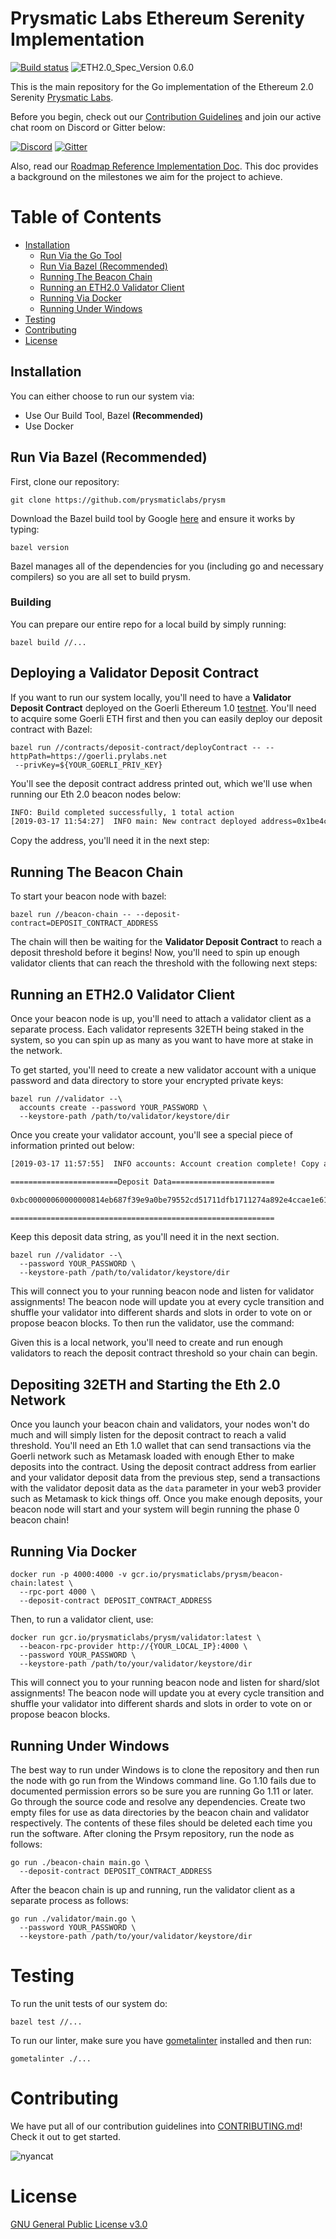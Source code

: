 # Prysmatic Labs Ethereum Serenity Implementation

[![Build status](https://badge.buildkite.com/b555891daf3614bae4284dcf365b2340cefc0089839526f096.svg)](https://buildkite.com/prysmatic-labs/prysm)
![ETH2.0_Spec_Version 0.6.0](https://img.shields.io/badge/ETH2.0%20Spec%20Version-v0.6.0-blue.svg)

This is the main repository for the Go implementation of the Ethereum 2.0 Serenity [Prysmatic Labs](https://prysmaticlabs.com).

Before you begin, check out our [Contribution Guidelines](#contributing) and join our active chat room on Discord or Gitter below:

[![Discord](https://user-images.githubusercontent.com/7288322/34471967-1df7808a-efbb-11e7-9088-ed0b04151291.png)](https://discord.gg/KSA7rPr)
[![Gitter](https://badges.gitter.im/Join%20Chat.svg)](https://gitter.im/prysmaticlabs/geth-sharding?utm_source=badge&utm_medium=badge&utm_campaign=pr-badge)

Also, read our [Roadmap Reference Implementation Doc](https://github.com/prysmaticlabs/prysm/blob/master/docs/ROADMAP.md). This doc provides a background on the milestones we aim for the project to achieve.


# Table of Contents

 - [Installation](#installation)
    - [Run Via the Go Tool](#run-via-the-go-tool)
    - [Run Via Bazel (Recommended)](#run-via-bazel-recommended)
    - [Running The Beacon Chain](#running-the-beacon-chain)
    - [Running an ETH2.0 Validator Client](#running-an-eth20-validator-client)
    - [Running Via Docker](#running-via-docker)
    - [Running Under Windows](#running-under-windows)
-   [Testing](#testing)
-   [Contributing](#contributing)
-   [License](#license)

## Installation

You can either choose to run our system via:

- Use Our Build Tool, Bazel **(Recommended)**
- Use Docker

## Run Via Bazel (Recommended)

First, clone our repository:

```
git clone https://github.com/prysmaticlabs/prysm
```

Download the Bazel build tool by Google [here](https://docs.bazel.build/versions/master/install.html) and ensure it works by typing:

```
bazel version
```

Bazel manages all of the dependencies for you (including go and necessary compilers) so you are all set to build prysm.


### Building

You can prepare our entire repo for a local build by simply running:

```
bazel build //...
```

## Deploying a Validator Deposit Contract

If you want to run our system locally, you'll need to have a **Validator Deposit Contract** deployed on the Goerli Ethereum 1.0 [testnet](https://github.com/goerli/testnet). You'll need to acquire some Goerli ETH first and then you can easily deploy our deposit contract with Bazel:

```
bazel run //contracts/deposit-contract/deployContract -- --httpPath=https://goerli.prylabs.net
 --privKey=${YOUR_GOERLI_PRIV_KEY}
```

You'll see the deposit contract address printed out, which we'll use when running our Eth 2.0 beacon nodes below:

```bash
INFO: Build completed successfully, 1 total action
[2019-03-17 11:54:27]  INFO main: New contract deployed address=0x1be4cbd38AC5b68727dCD2B73fc0553c1832ca42
```

Copy the address, you'll need it in the next step:

## Running The Beacon Chain

To start your beacon node with bazel:

```
bazel run //beacon-chain -- --deposit-contract=DEPOSIT_CONTRACT_ADDRESS
```

The chain will then be waiting for the **Validator Deposit Contract** to reach a deposit threshold before it begins! Now, you'll need to spin up enough validator clients that can reach the threshold with the following next steps:

## Running an ETH2.0 Validator Client

Once your beacon node is up, you'll need to attach a validator client as a separate process. Each validator represents 32ETH being staked in the system, so you can spin up as many as you want to have more at stake in the network.

To get started, you'll need to create a new validator account with a unique password and data directory to store your encrypted private keys:

```
bazel run //validator --\
  accounts create --password YOUR_PASSWORD \
  --keystore-path /path/to/validator/keystore/dir
```

Once you create your validator account, you'll see a special piece of information printed out below:

```bash
[2019-03-17 11:57:55]  INFO accounts: Account creation complete! Copy and paste the deposit data shown below when issuing a transaction into the ETH1.0 deposit contract to activate your validator client

========================Deposit Data=======================

0xbc00000060000000814eb687f39e9a0be79552cd51711dfb1711274a892e4ccae1e61d0bb28ef82c85e81b68b4911f73ca06e6694133c9610a6677d512df7a6a0289ecd1a218a8b2de29fa298c24c9e17dac4d7fb268992e8d08d74fafa076757d28ffa29ea7a36b30000000996e3494661110bf9c72f1bacee84d1b64039092bf1e6856eaf8d87b1a992999d4bff9c3701ded7714e8421c8ec1fd4520000000001e1ba7155f64eda1d1a87f3ed4eaf0280b86bef90b2cd1d9b905e370650251

===========================================================
```

Keep this deposit data string, as you'll need it in the next section.

```
bazel run //validator --\
  --password YOUR_PASSWORD \
  --keystore-path /path/to/validator/keystore/dir
```

This will connect you to your running beacon node and listen for validator assignments! The beacon node will update you at every cycle transition and shuffle your validator into different shards and slots in order to vote on or propose beacon blocks. To then run the validator, use the command:

Given this is a local network, you'll need to create and run enough validators to reach the deposit contract threshold so your chain can begin.

## Depositing 32ETH and Starting the Eth 2.0 Network

Once you launch your beacon chain and validators, your nodes won't do much and will simply listen for the deposit contract to reach a valid threshold. You'll need an Eth 1.0 wallet that can send transactions via the Goerli network such as Metamask loaded with enough Ether to make deposits into the contract. Using the deposit contract address from earlier and your validator deposit data from the previous step, send a transactions with the validator deposit data as the `data` parameter in your web3 provider such as Metamask to kick things off. Once you make enough deposits, your beacon node will start and your system will begin running the phase 0 beacon chain!

## Running Via Docker

```
docker run -p 4000:4000 -v gcr.io/prysmaticlabs/prysm/beacon-chain:latest \
  --rpc-port 4000 \
  --deposit-contract DEPOSIT_CONTRACT_ADDRESS
```

Then, to run a validator client, use:

```
docker run gcr.io/prysmaticlabs/prysm/validator:latest \
  --beacon-rpc-provider http://{YOUR_LOCAL_IP}:4000 \
  --password YOUR_PASSWORD \
  --keystore-path /path/to/your/validator/keystore/dir
```

This will connect you to your running beacon node and listen for shard/slot assignments! The beacon node will update you at every cycle transition and shuffle your validator into different shards and slots in order to vote on or propose beacon blocks.

## Running Under Windows

The best way to run under Windows is to clone the repository and then run the node with go run from the Windows command line. Go 1.10 fails due to documented permission errors so be sure you are running Go 1.11 or later. Go through the source code and resolve any dependencies. Create two empty files for use as data directories by the beacon chain and validator respectively. The contents of these files should be deleted each time you run the software. After cloning the Prsym repository, run the node as follows:

```
go run ./beacon-chain main.go \
  --deposit-contract DEPOSIT_CONTRACT_ADDRESS
```

After the beacon chain is up and running, run the validator client as a separate process as follows:

```
go run ./validator/main.go \
  --password YOUR_PASSWORD \
  --keystore-path /path/to/your/validator/keystore/dir
```

# Testing

To run the unit tests of our system do:

```
bazel test //...
```

To run our linter, make sure you have [gometalinter](https://github.com/alecthomas/gometalinter) installed and then run:

```
gometalinter ./...
```

# Contributing

We have put all of our contribution guidelines into [CONTRIBUTING.md](https://github.com/prysmaticlabs/prysm/blob/master/CONTRIBUTING.md)! Check it out to get started.

![nyancat](https://encrypted-tbn0.gstatic.com/images?q=tbn:ANd9GcRBSus2ozk_HuGdHMHKWjb1W5CmwwoxmYIjIBmERE1u-WeONpJJXg)

# License

[GNU General Public License v3.0](https://www.gnu.org/licenses/gpl-3.0.en.html)
